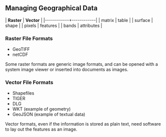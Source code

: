 ---
---

## Managing Geographical Data

| **Raster** | **Vector** |
|------------+------------|
| matrix     | table      |
| surface    | shape      |
| pixels     | features   |
| bands      | attributes |
  
<!--split-->

### Raster File Formats

- GeoTIFF 
- netCDF

Some raster formats are generic image formats, and can be opened with a system image viewer or inserted into documents as images.

<!--split-->

### Vector File Formats

- Shapefiles
- TIGER
- DLG
- WKT (example of geometry)
- GeoJSON (example of textual data)

Vector formats, even if the information is stored as plain text, need software to lay out the features as an image.
